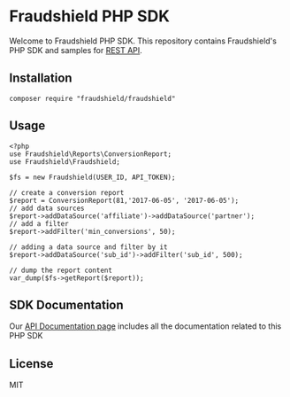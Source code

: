 # Fraudshield PHP SDK
Welcome to Fraudshield PHP SDK. This repository contains Fraudshield's PHP SDK and samples for [REST API](http://developers.24metrics.com/).

## Installation
`composer require "fraudshield/fraudshield"`

## Usage
```
<?php
use Fraudshield\Reports\ConversionReport;
use Fraudshield\Fraudshield;

$fs = new Fraudshield(USER_ID, API_TOKEN);

// create a conversion report
$report = ConversionReport(81,'2017-06-05', '2017-06-05');
// add data sources
$report->addDataSource('affiliate')->addDataSource('partner');
// add a filter
$report->addFilter('min_conversions', 50);

// adding a data source and filter by it
$report->addDataSource('sub_id')->addFilter('sub_id', 500); 

// dump the report content
var_dump($fs->getReport($report));
```

## SDK Documentation
Our [API Documentation page](http://developers.24metrics.com/) includes all the documentation related to this PHP SDK

## License
MIT
